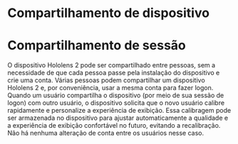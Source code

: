 # <a name="device-sharing"></a>Compartilhamento de dispositivo


# <a name="session-sharing"></a>Compartilhamento de sessão

O dispositivo Hololens 2 pode ser compartilhado entre pessoas, sem a necessidade de que cada pessoa passe pela instalação do dispositivo e crie uma conta. Várias pessoas podem compartilhar um dispositivo Hololens 2 e, por conveniência, usar a mesma conta para fazer logon. Quando um usuário compartilha o dispositivo (por meio de sua sessão de logon) com outro usuário, o dispositivo solicita que o novo usuário calibre rapidamente e personalize a experiência de exibição. Essa calibragem pode ser armazenada no dispositivo para ajustar automaticamente a qualidade e a experiência de exibição confortável no futuro, evitando a recalibração. Não há nenhuma alteração de conta entre os usuários nesse caso. 

